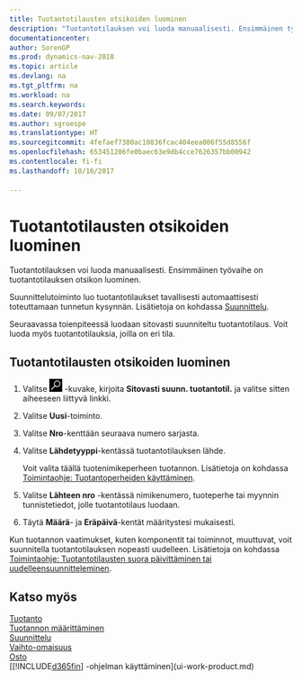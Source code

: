 ```yaml
---
title: Tuotantotilausten otsikoiden luominen
description: "Tuotantotilauksen voi luoda manuaalisesti. Ensimmäinen työvaihe on tuotantotilauksen otsikon luominen."
documentationcenter: 
author: SorenGP
ms.prod: dynamics-nav-2018
ms.topic: article
ms.devlang: na
ms.tgt_pltfrm: na
ms.workload: na
ms.search.keywords: 
ms.date: 09/07/2017
ms.author: sgroespe
ms.translationtype: HT
ms.sourcegitcommit: 4fefaef7380ac10836fcac404eea006f55d8556f
ms.openlocfilehash: 653451206fe0baec63e9db4cce7626357bb00942
ms.contentlocale: fi-fi
ms.lasthandoff: 10/16/2017

---
```

# <a name="how-to-create-production-order-headers"></a>Tuotantotilausten otsikoiden luominen
Tuotantotilauksen voi luoda manuaalisesti. Ensimmäinen työvaihe on tuotantotilauksen otsikon luominen.

Suunnittelutoiminto luo tuotantotilaukset tavallisesti automaattisesti toteuttamaan tunnetun kysynnän. Lisätietoja on kohdassa [Suunnittelu](production-planning.md).   

Seuraavassa toienpiteessä luodaan sitovasti suunniteltu tuotantotilaus. Voit luoda myös tuotantotilauksia, joilla on eri tila.  

## <a name="to-create-a-production-order-header"></a>Tuotantotilausten otsikoiden luominen  
1.  Valitse ![Etsi sivu tai raportti](media/ui-search/search_small.png "Etsi sivu tai raportti -kuvake") -kuvake, kirjoita **Sitovasti suunn. tuotantotil.** ja valitse sitten aiheeseen liittyvä linkki.  
2.  Valitse **Uusi**-toiminto.  
3.  Valitse **Nro**-kenttään seuraava numero sarjasta.  
4.  Valitse **Lähdetyyppi**-kentässä tuotantotilauksen lähde.

    Voit valita täällä tuotenimikeperheen tuotannon. Lisätietoja on kohdassa [Toimintaohje: Tuotantoperheiden käyttäminen](production-how-work-family.md).
5.  Valitse **Lähteen nro** -kentässä nimikenumero, tuoteperhe tai myynnin tunnistetiedot, jolle tuotantotilaus luodaan.  
6.  Täytä **Määrä**- ja **Eräpäivä**-kentät määritystesi mukaisesti.  

Kun tuotannon vaatimukset, kuten komponentit tai toiminnot, muuttuvat, voit suunnitella tuotantotilauksen nopeasti uudelleen. Lisätietoja on kohdassa [Toimintaohje: Tuotantotilausten suora päivittäminen tai uudelleensuunnitteleminen](production-how-to-replan-refresh-production-orders.md). 

## <a name="see-also"></a>Katso myös  
[Tuotanto](production-manage-manufacturing.md)    
[Tuotannon määrittäminen](production-configure-production-processes.md)  
[Suunnittelu](production-planning.md)      
[Vaihto-omaisuus](inventory-manage-inventory.md)  
[Osto](purchasing-manage-purchasing.md)  
[[!INCLUDE[d365fin](includes/d365fin_md.md)] -ohjelman käyttäminen](ui-work-product.md)

